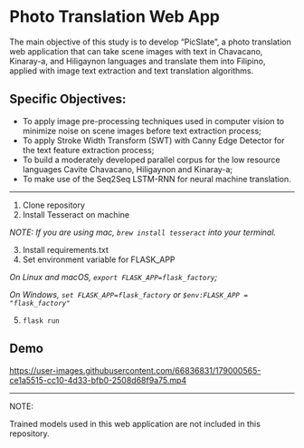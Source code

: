 # Photo Translation Web App 

The main objective of this study is to develop “PicSlate”, a photo translation web application that can take scene images with text in Chavacano, Kinaray-a, 
and Hiligaynon languages and translate them into Filipino, applied with image text extraction and text translation algorithms.

## Specific Objectives:
<ul>
<li>To apply image pre-processing techniques used in computer vision to minimize noise on scene images before text extraction process;</li>
<li>To apply Stroke Width Transform (SWT) with Canny Edge Detector for the text feature extraction process; </li>
<li>To build a moderately developed parallel corpus for the low resource languages Cavite Chavacano, Hiligaynon and Kinaray-a; </li>
<li>To make use of the Seq2Seq LSTM-RNN for neural machine translation.</li>
</ul>

<hr>

1. Clone repository 
2. Install Tesseract on machine 

_NOTE: If you are using mac, `brew install tesseract` into your terminal._

3. Install requirements.txt 
4. Set environment variable for FLASK_APP

_On Linux and macOS, `export FLASK_APP=flask_factory`;_

_On Windows, `set FLASK_APP=flask_factory` or `$env:FLASK_APP = "flask_factory"`_

5. `flask run`


## Demo



https://user-images.githubusercontent.com/66836831/179000565-ce1a5515-cc10-4d33-bfb0-2508d68f9a75.mp4



<hr>
NOTE: 

Trained models used in this web application are not included in this repository.
